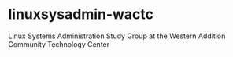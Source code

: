 linuxsysadmin-wactc
===================

Linux Systems Administration Study Group at the Western Addition Community Technology Center
